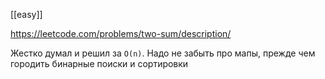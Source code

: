 [[easy]]

https://leetcode.com/problems/two-sum/description/

Жестко думал и решил за `O(n)`. Надо не забыть про мапы, прежде чем городить бинарные поиски и сортировки